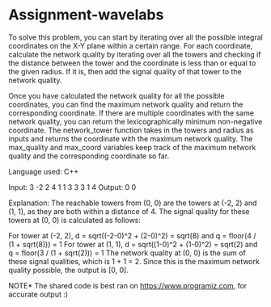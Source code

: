 # Assignment-wavelabs

To solve this problem, you can start by iterating over all the possible integral coordinates on the X-Y plane within a certain range. For each coordinate, calculate the network quality by iterating over all the towers and checking if the distance between the tower and the coordinate is less than or equal to the given radius. If it is, then add the signal quality of that tower to the network quality.

Once you have calculated the network quality for all the possible coordinates, you can find the maximum network quality and return the corresponding coordinate. If there are multiple coordinates with the same network quality, you can return the lexicographically minimum non-negative coordinate.
The network_tower function takes in the towers and radius as inputs and returns the coordinate with the maximum network quality. The max_quality and max_coord variables keep track of the maximum network quality and the corresponding coordinate so far.

Language used: C++

Input:
3
-2 2 4
1 1 3
3 3 1
4
Output:
0 0

Explanation:
The reachable towers from (0, 0) are the towers at (-2, 2) and (1, 1), as they are both within a distance of 4. The signal quality for these towers at (0, 0) is calculated as follows:

For tower at (-2, 2), d = sqrt((-2-0)^2 + (2-0)^2) = sqrt(8) and q = floor(4 / (1 + sqrt(8))) = 1
For tower at (1, 1), d = sqrt((1-0)^2 + (1-0)^2) = sqrt(2) and q = floor(3 / (1 + sqrt(2))) = 1
The network quality at (0, 0) is the sum of these signal qualities, which is 1 + 1 = 2. Since this is the maximum network quality possible, the output is [0, 0].

NOTE* The shared code is best ran on https://www.programiz.com, for accurate output :)


